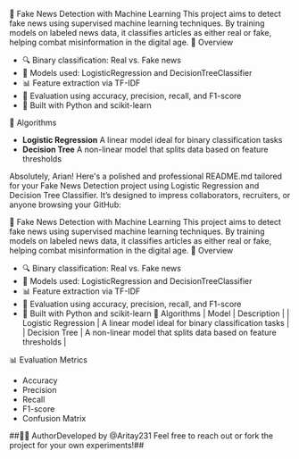 📰 Fake News Detection with Machine Learning
This project aims to detect fake news using supervised machine learning techniques. By training models on labeled news data, it classifies articles as either real or fake, helping combat misinformation in the digital age.
🚀 Overview
- 🔍 Binary classification: Real vs. Fake news
- 🧠 Models used: LogisticRegression and DecisionTreeClassifier
- 📊 Feature extraction via TF-IDF
- 🧪 Evaluation using accuracy, precision, recall, and F1-score
- 🐍 Built with Python and scikit-learn

🧠 Algorithms
- **Logistic Regression** A linear model ideal for binary classification tasks 
- **Decision Tree** A non-linear model that splits data based on feature thresholds

Absolutely, Arian! Here's a polished and professional README.md tailored for your Fake News Detection project using Logistic Regression and Decision Tree Classifier. It’s designed to impress collaborators, recruiters, or anyone browsing your GitHub:

📰 Fake News Detection with Machine Learning
This project aims to detect fake news using supervised machine learning techniques. By training models on labeled news data, it classifies articles as either real or fake, helping combat misinformation in the digital age.
🚀 Overview
- 🔍 Binary classification: Real vs. Fake news
- 🧠 Models used: LogisticRegression and DecisionTreeClassifier
- 📊 Feature extraction via TF-IDF
- 🧪 Evaluation using accuracy, precision, recall, and F1-score
- 🐍 Built with Python and scikit-learn
🧠 Algorithms
| Model | Description | 
| Logistic Regression | A linear model ideal for binary classification tasks | 
| Decision Tree | A non-linear model that splits data based on feature thresholds | 

📊 Evaluation Metrics
- Accuracy
- Precision
- Recall
- F1-score
- Confusion Matrix

##👨‍💻 AuthorDeveloped by @Aritay231 Feel free to reach out or fork the project for your own experiments!##

